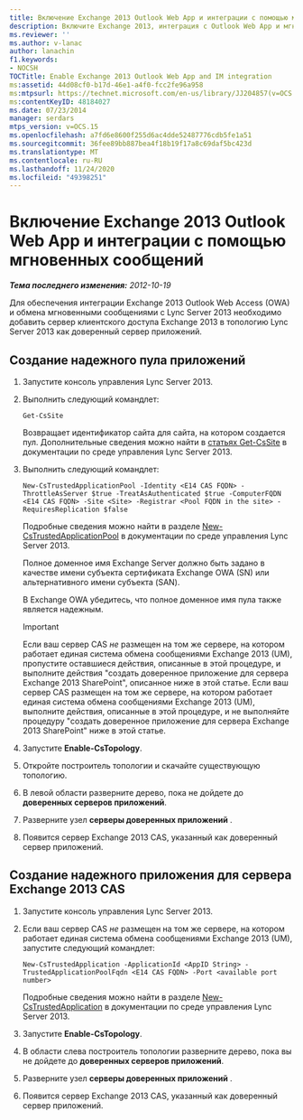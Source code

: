 ```yaml
---
title: Включение Exchange 2013 Outlook Web App и интеграции с помощью мгновенных сообщений
description: Включите Exchange 2013, интеграция с Outlook Web App и мгновенными сообщениями.
ms.reviewer: ''
ms.author: v-lanac
author: lanachin
f1.keywords:
- NOCSH
TOCTitle: Enable Exchange 2013 Outlook Web App and IM integration
ms:assetid: 44d08cf0-b17d-46e1-a4f0-fcc2fe96a958
ms:mtpsurl: https://technet.microsoft.com/en-us/library/JJ204857(v=OCS.15)
ms:contentKeyID: 48184027
ms.date: 07/23/2014
manager: serdars
mtps_version: v=OCS.15
ms.openlocfilehash: a7fd6e8600f255d6ac4dde52487776cdb5fe1a51
ms.sourcegitcommit: 36fee89bb887bea4f18b19f17a8c69daf5bc423d
ms.translationtype: MT
ms.contentlocale: ru-RU
ms.lasthandoff: 11/24/2020
ms.locfileid: "49398251"
---
```

# <a name="enable-exchange-2013-outlook-web-app-and-im-integration"></a>Включение Exchange 2013 Outlook Web App и интеграции с помощью мгновенных сообщений

<div data-xmlns="http://www.w3.org/1999/xhtml">

<div class="topic" data-xmlns="http://www.w3.org/1999/xhtml" data-msxsl="urn:schemas-microsoft-com:xslt" data-cs="https://msdn.microsoft.com/">

<div data-asp="https://msdn2.microsoft.com/asp">



</div>

<div id="mainSection">

<div id="mainBody">

<span> </span>

_**Тема последнего изменения:** 2012-10-19_

Для обеспечения интеграции Exchange 2013 Outlook Web Access (OWA) и обмена мгновенными сообщениями с Lync Server 2013 необходимо добавить сервер клиентского доступа Exchange 2013 в топологию Lync Server 2013 как доверенный сервер приложений.

<div>

## <a name="to-create-a-trusted-application-pool"></a>Создание надежного пула приложений

1.  Запустите консоль управления Lync Server 2013.

2.  Выполнить следующий командлет:
    
        Get-CsSite
    
    Возвращает идентификатор сайта для сайта, на котором создается пул. Дополнительные сведения можно найти в [статьях Get-CsSite](https://docs.microsoft.com/powershell/module/skype/Get-CsSite) в документации по среде управления Lync Server 2013.

3.  Выполнить следующий командлет:
    
        New-CsTrustedApplicationPool -Identity <E14 CAS FQDN> -ThrottleAsServer $true -TreatAsAuthenticated $true -ComputerFQDN <E14 CAS FQDN> -Site <Site> -Registrar <Pool FQDN in the site> -RequiresReplication $false
    
    Подробные сведения можно найти в разделе [New-CsTrustedApplicationPool](https://docs.microsoft.com/powershell/module/skype/New-CsTrustedApplicationPool) в документации по среде управления Lync Server 2013.
    
    Полное доменное имя Exchange Server должно быть задано в качестве имени субъекта сертификата Exchange OWA (SN) или альтернативного имени субъекта (SAN).
    
    В Exchange OWA убедитесь, что полное доменное имя пула также является надежным.
    
    <div>
    

    > [!IMPORTANT]  
    > Если ваш сервер CAS <EM>не</EM> размещен на том же сервере, на котором работает единая система обмена сообщениями Exchange 2013 (UM), пропустите оставшиеся действия, описанные в этой процедуре, и выполните действия "создать доверенное приложение для сервера Exchange 2013 SharePoint", описанное ниже в этой статье. Если ваш сервер CAS размещен на том же сервере, на котором работает единая система обмена сообщениями Exchange 2013 (UM), выполните действия, описанные в этой процедуре, и не выполняйте процедуру "создать доверенное приложение для сервера Exchange 2013 SharePoint" ниже в этой статье.

    
    </div>

4.  Запустите **Enable-CsTopology**.

5.  Откройте построитель топологии и скачайте существующую топологию.

6.  В левой области разверните дерево, пока не дойдете до **доверенных серверов приложений**.

7.  Разверните узел **серверы доверенных приложений** .

8.  Появится сервер Exchange 2013 CAS, указанный как доверенный сервер приложений.

</div>

<div>

## <a name="to-create-a-trusted-application-for-the-exchange-2013-cas-server"></a>Создание надежного приложения для сервера Exchange 2013 CAS

1.  Запустите консоль управления Lync Server 2013.

2.  Если ваш сервер CAS *не* размещен на том же сервере, на котором работает единая система обмена сообщениями Exchange 2013 (UM), запустите следующий командлет:
    
        New-CsTrustedApplication -ApplicationId <AppID String> -TrustedApplicationPoolFqdn <E14 CAS FQDN> -Port <available port number>
    
    Подробные сведения можно найти в разделе [New-CsTrustedApplication](https://docs.microsoft.com/powershell/module/skype/New-CsTrustedApplication) в документации по среде управления Lync Server 2013.

3.  Запустите **Enable-CsTopology**.

4.  В области слева построитель топологии разверните дерево, пока вы не дойдете до **доверенных серверов приложений**.

5.  Разверните узел **серверы доверенных приложений** .

6.  Появится сервер Exchange 2013 CAS, указанный как доверенный сервер приложений.

</div>

</div>

<span> </span>

</div>

</div>

</div>

